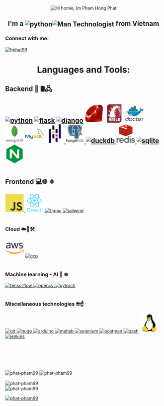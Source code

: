 
<!-- Top section -->
</br>
<div align="center" class="Top-section">
    <div class="introduce-myself">
    <img alt="Hi homie, Im Pham Hong Phat" src="https://readme-typing-svg.demolab.com?font=consola&size=40&duration=2000&pause=500&color=0FC000B1&center=true&vCenter=true&multiline=true&width=600&height=150&lines=Hi+homie%2C+;I'm+Ph%E1%BA%A1m+H%E1%BB%93ng+Ph%C3%A1t">
    <h2 align="center">I'm a <img align="center"  src="https://raw.githubusercontent.com/Tarikul-Islam-Anik/Animated-Fluent-Emojis/master/Emojis/Animals/Snake.png" alt="python" width="60" height="60"/><img align="center" src="https://raw.githubusercontent.com/Tarikul-Islam-Anik/Animated-Fluent-Emojis/master/Emojis/People/Man%20Technologist.png" alt="Man Technologist" width="60" height="60" /> from Vietnam </h2>
    </div>
<h3 align="left">Connect with me:</h3>
<p align="left">
<a href="https://linkedin.com/in/hphat99" target="blank"><img align="center" src="https://user-images.githubusercontent.com/74038190/235294012-0a55e343-37ad-4b0f-924f-c8431d9d2483.gif" alt="hphat99" height="80" width="80" /></a>
</div>
<!-- Body section -->
<div class="Body-section">
    <h1 align="center">Languages and Tools:</h1>
    <div style="margin-bottom:40px" class="backend">
        <h2>Backend 🐍 🛢️🖧<h2>
        <a href="https://www.python.org" target="_blank" rel="noreferrer"> <img src="https://user-images.githubusercontent.com/74038190/212257472-08e52665-c503-4bd9-aa20-f5a4dae769b5.gif" alt="python" width="60" height="60"/></a>
        <a href="https://flask.palletsprojects.com/" target="_blank" rel="noreferrer"><img src="https://raw.githubusercontent.com/pallets/flask/refs/heads/main/docs/_static/shortcut-icon.png" alt="flask" width="60" height="60"/></a>
        <a href="https://www.djangoproject.com/" target="_blank" rel="noreferrer"><img src="https://cdn.worldvectorlogo.com/logos/django.svg" alt="django" width="60" height="60"/></a>
        <a href="https://www.ruby-lang.org/en/" target="_blank" rel="noreferrer"> <img src="https://raw.githubusercontent.com/devicons/devicon/master/icons/ruby/ruby-original.svg" alt="ruby" width="60" height="60"/></a>
        <a href="https://rubyonrails.org" target="_blank" rel="noreferrer"> <img src="https://raw.githubusercontent.com/devicons/devicon/master/icons/rails/rails-original-wordmark.svg" alt="rails" width="60" height="60"/></a>
        <a href="https://www.docker.com/" target="_blank" rel="noreferrer"><img src="https://raw.githubusercontent.com/devicons/devicon/master/icons/docker/docker-original-wordmark.svg" alt="docker" width="60" height="60"/></a>
        <a href="https://www.mongodb.com/" target="_blank" rel="noreferrer"><img src="https://raw.githubusercontent.com/devicons/devicon/master/icons/mongodb/mongodb-original-wordmark.svg" alt="mongodb" width="60" height="60"/></a>
        <a href="https://www.mysql.com/" target="_blank" rel="noreferrer"> <img src="https://raw.githubusercontent.com/devicons/devicon/master/icons/mysql/mysql-original-wordmark.svg" alt="mysql" width="60" height="60"/></a>
        <a href="https://pandas.pydata.org/" target="_blank" rel="noreferrer"> <img src="https://raw.githubusercontent.com/devicons/devicon/2ae2a900d2f041da66e950e4d48052658d850630/icons/pandas/pandas-original.svg" alt="pandas" width="60" height="60"/> </a> <a href="https://www.postgresql.org" target="_blank" rel="noreferrer"> <img src="https://raw.githubusercontent.com/devicons/devicon/master/icons/postgresql/postgresql-original-wordmark.svg" alt="postgresql" width="60" height="60"/> </a><a href="https://duckdb.org/" target="_blank" rel="noreferrer"> <img src="https://raw.githubusercontent.com/duckdb/duckdb/refs/heads/main/logo/DuckDB.ico" alt="duckdb" width="60" height="60"/> </a> <a href="https://redis.io" target="_blank" rel="noreferrer"> <img src="https://raw.githubusercontent.com/devicons/devicon/master/icons/redis/redis-original-wordmark.svg" alt="redis" width="60" height="60"/> </a> 
        <a href="https://www.sqlite.org/" target="_blank" rel="noreferrer"> <img src="https://www.vectorlogo.zone/logos/sqlite/sqlite-icon.svg" alt="sqlite" width="60" height="60"/></a>
        <a href="https://www.nginx.com" target="_blank" rel="noreferrer"> <img src="https://raw.githubusercontent.com/devicons/devicon/master/icons/nginx/nginx-original.svg" alt="nginx" width="60" height="60"/> </a>
    </div>
    <div style="margin-bottom:40px" class="Frontend">
        <h2>Frontend 💻🌐 ⚛️</h2>
        <a href="https://developer.mozilla.org/en-US/docs/Web/JavaScript" target="_blank" rel="noreferrer"> <img src="https://raw.githubusercontent.com/devicons/devicon/master/icons/javascript/javascript-original.svg" alt="javascript" width="60" height="60"/> </a> 
        <a href="https://reactjs.org/" target="_blank" rel="noreferrer"> <img src="https://raw.githubusercontent.com/devicons/devicon/master/icons/react/react-original-wordmark.svg" alt="react" width="60" height="60"/> </a>
        <a href="https://www.figma.com/" target="_blank" rel="noreferrer"> <img src="https://www.vectorlogo.zone/logos/figma/figma-icon.svg" alt="figma" width="60" height="60"/></a>
        <a href="https://tailwindcss.com/" target="_blank" rel="noreferrer"> <img src="https://www.vectorlogo.zone/logos/tailwindcss/tailwindcss-icon.svg" alt="tailwind" width="60" height="60"/> </a> 
    </div>
    <div style="margin-bottom:40px" class="Cloud">
        <h3>Cloud ☁️💸🛠️</h3>
        <a href="https://aws.amazon.com" target="_blank" rel="noreferrer"> <img src="https://raw.githubusercontent.com/devicons/devicon/master/icons/amazonwebservices/amazonwebservices-original-wordmark.svg" alt="aws" width="60" height="60"/></a>
        <a href="https://cloud.google.com" target="_blank" rel="noreferrer"> <img src="https://www.vectorlogo.zone/logos/google_cloud/google_cloud-icon.svg" alt="gcp" width="60" height="60"/></a> 
    </div>
    <div style="margin-bottom:40px" class="Machine learning - AI">
        <h3>Machine learning - AI 🤖 ֎</h3>
        <a href="https://www.tensorflow.org" target="_blank" rel="noreferrer"> <img src="https://www.vectorlogo.zone/logos/tensorflow/tensorflow-icon.svg" alt="tensorflow" width="60" height="60"/> </a>
        <a href="https://opencv.org/" target="_blank" rel="noreferrer"> <img src="https://www.vectorlogo.zone/logos/opencv/opencv-icon.svg" alt="opencv" width="60" height="60"/> </a>
        <a href="https://pytorch.org/" target="_blank" rel="noreferrer"> <img src="https://www.vectorlogo.zone/logos/pytorch/pytorch-icon.svg" alt="pytorch" width="60" height="60"/> </a>
    </div>
    <div style="margin-bottom:40px" clas="Miscellaneous technologies">
        <h3>Miscellaneous technologies 🤓☝️</h3>
        <a href="https://git-scm.com/" target="_blank" rel="noreferrer"> <img src="https://www.vectorlogo.zone/logos/git-scm/git-scm-icon.svg" alt="git" width="60" height="60"/> </a>
        <a href="https://gohugo.io/" target="_blank" rel="noreferrer"> <img src="https://api.iconify.design/logos-hugo.svg" alt="hugo" width="60" height="60"/> </a> 
        <a href="https://www.arduino.cc/" target="_blank" rel="noreferrer"> <img src="https://cdn.worldvectorlogo.com/logos/arduino-1.svg" alt="arduino" width="60" height="60"/> </a>
        <a href="https://www.mathworks.com/" target="_blank" rel="noreferrer"> <img src="https://upload.wikimedia.org/wikipedia/commons/2/21/Matlab_Logo.png" alt="matlab" width="60" height="60"/> </a>
        <a href="https://www.selenium.dev" target="_blank" rel="noreferrer"> <img src="https://raw.githubusercontent.com/detain/svg-logos/780f25886640cef088af994181646db2f6b1a3f8/svg/selenium-logo.svg" alt="selenium" width="60" height="60"/> </a>
        <a href="https://postman.com" target="_blank" rel="noreferrer"> <img src="https://www.vectorlogo.zone/logos/getpostman/getpostman-icon.svg" alt="postman" width="60" height="60"/> </a>
        <a href="https://www.gnu.org/software/bash/" target="_blank" rel="noreferrer"><img src="https://www.vectorlogo.zone/logos/gnu_bash/gnu_bash-icon.svg" alt="bash" width="60" height="60"/></a>
        <a href="https://www.linux.org/" target="_blank" rel="noreferrer"> <img src="https://raw.githubusercontent.com/devicons/devicon/master/icons/linux/linux-original.svg" alt="linux" width="60" height="60"/> </a> 
        <a href="https://www.jenkins.io" target="_blank" rel="noreferrer"> <img src="https://www.vectorlogo.zone/logos/jenkins/jenkins-icon.svg" alt="jenkins" width="60" height="60"/> </a> 
    </div>
</div>

<!-- Bottom section -->
<div style="margin-top:100px;align:center" class="Bottom-Section">
<img align="center" src="https://github-readme-stats.vercel.app/api/top-langs?username=phat-pham99&show_icons=true&locale=en&layout=compact&theme=gruvbox" alt="phat-pham99" />
<img align="center" src="https://github-readme-stats.vercel.app/api?username=phat-pham99&show_icons=true&locale=en&theme=gruvbox" alt="phat-pham99" /></p>
</div>
<img align="center" src="https://github-readme-streak-stats.herokuapp.com/?user=phat-pham99&theme=gruvbox" alt="phat-pham99" />

<div align="left">
<img src="https://komarev.com/ghpvc/?username=phat-pham99&label=Profile%20views&color=0e75b6&style=flat" alt="phat-pham99" />
</div>
<p align="left"> <a href="https://github.com/ryo-ma/github-profile-trophy"><img src="https://github-profile-trophy.vercel.app/?username=phat-pham99&theme=gruvbox" alt="phat-pham99" /></a> </p>
</div>